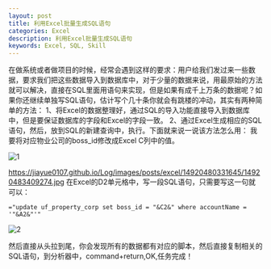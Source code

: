 ```yaml
---
layout: post
title: 利用Excel批量生成SQL语句
categories: Excel
description: 利用Excel批量生成SQL语句
keywords: Excel, SQL, Skill
---
```

在做系统或者做项目的时候，经常会遇到这样的要求：用户给我们发过来一些数据，要求我们把这些数据导入到数据库中，对于少量的数据来说，用最原始的方法就可以解决，直接在SQL里面用语句来实现，但是如果有成千上万条的数据呢？如果你还继续单独写SQL语句，估计写个几十条你就会有跳楼的冲动，其实有两种简单的方法：
   1、将Excel的数据整理好，通过SQL的导入功能直接导入到数据库中，但是要保证数据库的字段和Excel的字段一致。
   2、通过Excel生成相应的SQL语句，然后，放到SQL的新建查询中，执行。下面就来说一说该方法怎么用：
   我要将对应物业公司的boss_id修改成Excel C列中的值。
   
<img src="/Log/images/posts/excel/14920480331645/14920483409274.jpg" alt="1" />

https://jiayue0107.github.io/Log/images/posts/excel/14920480331645/14920483409274.jpg
在Excel的D2单元格中，写一段SQL语句，只需要写这一句就可以：

`="update uf_property_corp set boss_id = "&C2&" where accountName = '"&A2&"'"`

<img src="/Log/images/posts/excel/14920480331645/14920486412508.jpg" alt="2" />

然后直接从头拉到尾，你会发现所有的数据都有对应的脚本，然后直接复制相关的SQL语句，到分析器中，command+return,OK,任务完成！

